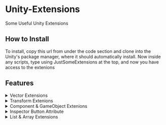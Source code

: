 # Unity-Extensions
Some Useful Unity Extensions

## How to Install

To install, copy this url from under the code section and clone into the Unity's package manager, where it should automatically install. Now inside any scripts, type using JustSomeExtensions at the top, and now you have access to the extenions

## Features

<details>
 <summary>Vector Extensions</summary>
 <p>GetClosetVectorFrom this will return the closet vector from an array of other vectors. This uses both a 2D and a 3D vector.</p>
 <p>A Set of Random Functions. Works for both Vector2D and Vector3D.</p>
</details>
<details>
 <summary>Transform Extenions</summary>
 <p>ResetTransformations this will reset the transform.</p>
 <p>DestroyChildren this will destroy all the children that the current transform has.</p>
 <p>SetChildLayers this will set all the child layers that this transform has.</p>
 <p>SetX this will set the X value of the transform.position.</p>
 <p>SetY this will set the Y value of the transform.position.</p>
 <p>SetZ this will set the Z value of the transform.position.</p>
</details>
<details>
 <summary>Component & GameObject Extenions</summary>
 <p>HasComponent this will check if this Component or GameObject has the component. </p>
</details>
<details>
 <summary>Inspector Button Attribute</summary>
 <p>Creates a button in the inspector, has string parameter of the method name.</p>
</details>
<details>
 <summary>List & Array Extensions</summary>
 <p>GetRandom will return a random element in the list or array.</p>
</details>
